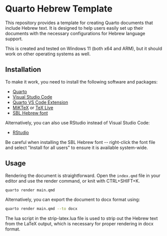 # Quarto Hebrew Template

This repository provides a template for creating Quarto documents that include Hebrew text. It is designed to help users easily set up their documents with the necessary configurations for Hebrew language support.

This is created and tested on Windows 11 (both x64 and ARM), but it should work on other operating systems as well.

## Installation

To make it work, you need to install the following software and packages:

- [Quarto](https://quarto.org/docs/get-started/)
- [Visual Studio Code](https://code.visualstudio.com/)
- [Quarto VS Code Extension](https://marketplace.visualstudio.com/items?itemName=quarto.quarto-vscode)
- [MiKTeX](https://miktex.org/) or [TeX Live](https://www.tug.org/texlive/)
- [SBL Hebrew font](https://www.sbl-site.org/resources/fonts/)

Alternatively, you can also use RStudio instead of Visual Studio Code:

- [RStudio](https://posit.co/download/rstudio-desktop/)

Be careful when installing the SBL Hebrew font -- right-click the font file and select "Install for all users" to ensure it is available system-wide.

## Usage

Rendering the document is straightforward. Open the `index.qmd` file in your editor and use the render command, or knit with CTRL+SHIFT+K.

```bash
quarto render main.qmd
```

Alternatively, you can export the document to docx format using:

```bash
quarto render main.qmd --to docx
```

The lua script in the strip-latex.lua file is used to strip out the Hebrew text from the LaTeX output, which is necessary for proper rendering in docx format.


